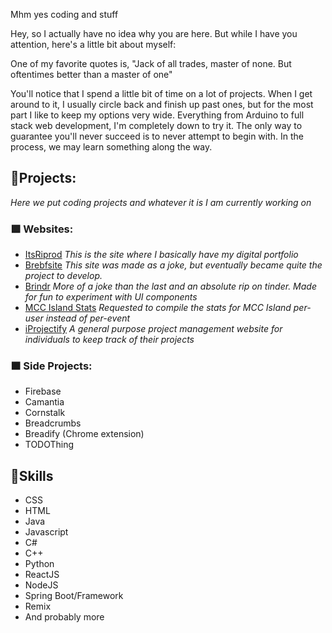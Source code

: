 Mhm yes coding and stuff

Hey, so I actually have no idea why you are here. But while I have you attention, here's a little bit about myself:

One of my favorite quotes is, "Jack of all trades, master of none. But oftentimes better than a master of one"

You'll notice that I spend a little bit of time on a lot of projects. When I get around to it, I usually circle back and finish up past ones, but for the most part I like to keep my options very wide. Everything from Arduino to full stack web development, I'm completely down to try it. The only way to guarantee you'll never succeed is to never attempt to begin with. In the process, we may learn something along the way.

## 🔻Projects:
*Here we put coding projects and whatever it is I am currently working on*

### 🟩 Websites:
- [ItsRiprod](https://itsriprod.com)
  *This is the site where I basically have my digital portfolio*
- [Brebfsite](https://brebfsite.web.app)
  *This site was made as a joke, but eventually became quite the project to develop.*
- [Brindr](izbrindr.web.app)
  *More of a joke than the last and an absolute rip on tinder. Made for fun to experiment with UI components*
- [MCC Island Stats](mccisle.web.app)
  *Requested to compile the stats for MCC Island per-user instead of per-event*
- [iProjectify](iprojectify.com)
  *A general purpose project management website for individuals to keep track of their projects*
### 🟧 Side Projects:
- Firebase
- Camantia
- Cornstalk
- Breadcrumbs
- Breadify (Chrome extension)
- TODOThing

## 🔻Skills
- CSS
- HTML
- Java
- Javascript
- C#
- C++
- Python
- ReactJS
- NodeJS
- Spring Boot/Framework
- Remix
- And probably more
<!---
ItsRiprod/ItsRiprod is a ✨ special ✨ repository because its `README.md` (this file) appears on your GitHub profile.
You can click the Preview link to take a look at your changes.
--->
